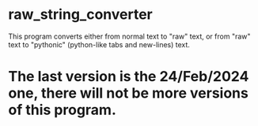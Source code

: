 # raw_string_converter
This program converts either from normal text to "raw" text, or from "raw" text to "pythonic" (python-like tabs and new-lines) text.

# The last version is the 24/Feb/2024 one, there will not be more versions of this program.
